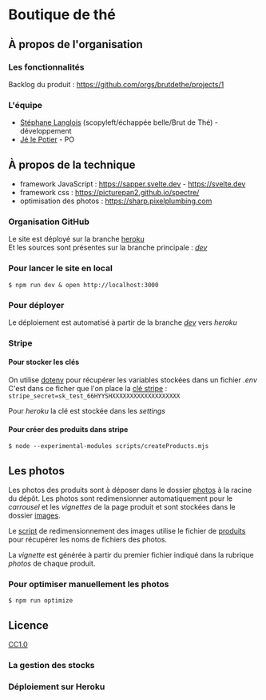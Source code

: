 # Boutique de thé

## À propos de l'organisation

### Les fonctionnalités

Backlog du produit : https://github.com/orgs/brutdethe/projects/1

### L'équipe

- [Stéphane Langlois](https://github.com/pntbr) (scopyleft/échappée belle/Brut de Thé) - développement
- [Jé le Potier](https://www.theiere-tasse.com) - PO 

## À propos de la technique

- framework JavaScript : https://sapper.svelte.dev - https://svelte.dev
- framework css : https://picturepan2.github.io/spectre/
- optimisation des photos : https://sharp.pixelplumbing.com

### Organisation GitHub

Le site est déployé sur la branche [heroku](https://heroku.com)  
Et les sources sont présentes sur la branche principale : [_dev_](../../tree/dev)

### Pour lancer le site en local

`$ npm run dev & open http://localhost:3000`

### Pour déployer 

Le déploiement est automatisé à partir de la branche [_dev_](../../tree/dev) vers *heroku*

### Stripe

#### Pour stocker les clés

On utilise [dotenv](https://github.com/motdotla/dotenv) pour récupérer les variables stockées dans un fichier *.env*  
C'est dans ce ficher que l'on place la [clé stripe](https://dashboard.stripe.com/test/apikeys) :
`stripe_secret=sk_test_66HYYSHXXXXXXXXXXXXXXXXXXX`

Pour *heroku* la clé est stockée dans les *settings*

#### Pour créer des produits dans stripe

`$ node --experimental-modules scripts/createProducts.mjs`

## Les photos

Les photos des produits sont à déposer dans le dossier [photos](/photos) à la racine du dépôt. Les photos sont redimensionner automatiquement pour le *carrousel* et les *vignettes* de la page produit et sont stockées dans le dossier [images](/static/images).

Le [script](/scripts/optimize.js) de redimensionnement des images utilise le fichier de [produits](/static/produits.json) pour récupérer les noms de fichiers des photos.

La *vignette* est générée à partir du premier fichier indiqué dans la rubrique *photos* de chaque produit.

### Pour optimiser manuellement les photos

`$ npm run optimize`

## Licence

[CC1.0](LICENSE)


### La gestion des stocks

### Déploiement sur Heroku